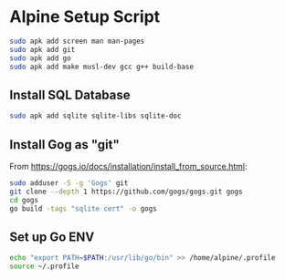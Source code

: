 # Alpine Setup Script

```bash
sudo apk add screen man man-pages
sudo apk add git
sudo apk add go
sudo apk add make musl-dev gcc g++ build-base
```

## Install SQL Database

```bash
sudo apk add sqlite sqlite-libs sqlite-doc
```

## Install Gog as "git"

From https://gogs.io/docs/installation/install_from_source.html:

```bash
sudo adduser -S -g 'Gogs' git
git clone --depth 1 https://github.com/gogs/gogs.git gogs
cd gogs
go build -tags "sqlite cert" -o gogs
```

## Set up Go ENV

```bash
echo "export PATH=$PATH:/usr/lib/go/bin" >> /home/alpine/.profile
source ~/.profile
```
